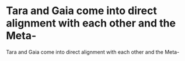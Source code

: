 # Tara and Gaia come into direct alignment with each other and the Meta-

Tara and Gaia come into direct alignment with each other and the Meta-